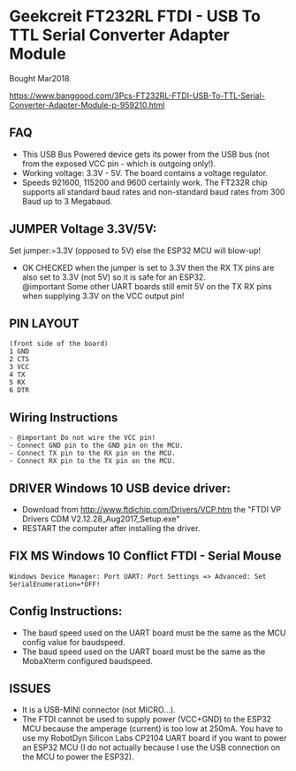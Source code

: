 # Geekcreit FT232RL FTDI - USB To TTL Serial Converter Adapter Module
Bought Mar2018.

https://www.banggood.com/3Pcs-FT232RL-FTDI-USB-To-TTL-Serial-Converter-Adapter-Module-p-959210.html

## FAQ
- This USB Bus Powered device gets its power from the USB bus (not from the exposed VCC pin - which is outgoing only!).
- Working voltage: 3.3V - 5V. The board contains a voltage regulator.
- Speeds 921600, 115200 and 9600 certainly work. The FT232R chip supports all standard baud rates and non-standard baud rates from 300 Baud up to 3 Megabaud.

## JUMPER Voltage 3.3V/5V:
Set jumper:=3.3V (opposed to 5V) else the ESP32 MCU will blow-up!

- OK CHECKED when the jumper is set to 3.3V then the RX TX pins are also set to 3.3V (not 5V) so it is safe for an ESP32. \
    @important Some other UART boards still emit 5V on the TX RX pins when supplying 3.3V on the VCC output pin!

## PIN LAYOUT
````
(front side of the board)
1 GND
2 CTS
3 VCC
4 TX
5 RX
6 DTR
````

## Wiring Instructions
```
- @important Do not wire the VCC pin!
- Connect GND pin to the GND pin on the MCU.
- Connect TX pin to the RX pin on the MCU.
- Connect RX pin to the TX pin on the MCU.
```

## DRIVER Windows 10 USB device driver:
- Download from http://www.ftdichip.com/Drivers/VCP.htm the "FTDI VP Drivers CDM V2.12.28_Aug2017_Setup.exe"
- RESTART the computer after installing the driver.

## FIX MS Windows 10 Conflict FTDI - Serial Mouse
```
Windows Device Manager: Port UART: Port Settings => Advanced: Set SerialEnumeration=*OFF!
```

## Config Instructions:
- The baud speed used on the UART board must be the same as the MCU config value for baudspeed.
- The baud speed used on the UART board must be the same as the MobaXterm configured baudspeed.

## ISSUES
- It is a USB-MINI connector (not MICRO...).
- The FTDI cannot be used to supply power (VCC+GND) to the ESP32 MCU because the amperage (current) is too low at 250mA. You have to use my RobotDyn Silicon Labs CP2104 UART board if you want to power an ESP32 MCU (I do not actually because I use the USB connection on the MCU to power the ESP32).
